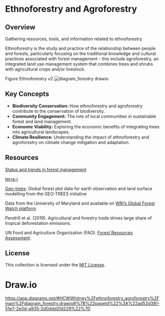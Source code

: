 # Ethnoforestry and Agroforestry

## Overview

Gathering resources, tools, and information related to ethnoforestry 

Ethnoforestry is the study and practice of the relationship between people and forests, particularly focusing on the traditional knowledge and cultural practices associated with forest management - this include agroforestry, an integrated land use management system that combines trees and shrubs with agricultural crops and/or livestock. 

Figure Ethnoforestry v2
![diagram_forestry drawio](https://github.com/CWWhitney/ethnoforestry_agroforestry/assets/19190662/b1f80d11-6123-46ac-a8d2-304ec2bd2a9a)

## Key Concepts

- **Biodiversity Conservation:** How ethnoforestry and agroforestry contribute to the conservation of biodiversity.
- **Community Engagement:** The role of local communities in sustainable forest and land management.
- **Economic Viability:** Exploring the economic benefits of integrating trees into agricultural landscapes.
- **Climate Resilience:** Understanding the impact of ethnoforestry and agroforestry on climate change mitigation and adaptation.

## Resources

[Status and trends in forest management](https://www.fao.org/3/w9950e/w9950e03.htm)

[terra-i](http://www.terra-i.org/terra-i.html)

[Geo-trees](https://data.geo-trees.org/): Global forest plot data for earth observation and land surface modelling from the GEO-TREES initiative

Data from the University of Maryland and available on [WRI’s Global Forest Watch platform](https://www.globalforestwatch.org/map/?utm_campaign=treecoverloss2022&utm_medium=bitly&utm_source=GlobalForestReview)

Pendrill et al. (2019). Agricultural and forestry trade drives large share of tropical deforestation emissions.

UN Food and Agriculture Organization (FAO). [Forest Resources Assessment](https://fra-data.fao.org/).

## License

This collection is licensed under the [MIT License](LICENSE).

# Draw.io 

https://app.diagrams.net/#HCWWhitney%2Fethnoforestry_agroforestry%2Fmain%2Fdiagram_forestry.drawio#%7B%22pageId%22%3A%22ad52d381-51e7-2e0d-a935-2d0ddd2fd229%22%7D
